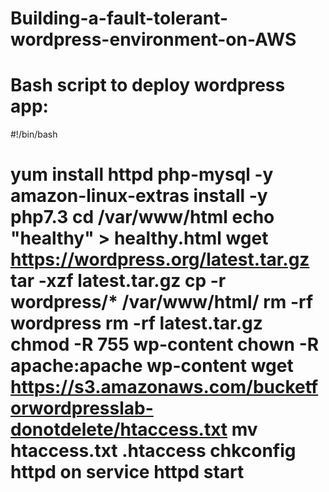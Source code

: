 # Building-a-fault-tolerant-wordpress-environment-on-AWS

 

Bash script to deploy wordpress app:
====================================

#!/bin/bash

yum install httpd php-mysql -y
amazon-linux-extras install -y php7.3
cd /var/www/html
echo "healthy" > healthy.html
wget https://wordpress.org/latest.tar.gz
tar -xzf latest.tar.gz
cp -r wordpress/* /var/www/html/
rm -rf wordpress
rm -rf latest.tar.gz
chmod -R 755 wp-content
chown -R apache:apache wp-content
wget https://s3.amazonaws.com/bucketforwordpresslab-donotdelete/htaccess.txt
mv htaccess.txt .htaccess
chkconfig httpd on
service httpd start
========================================================
